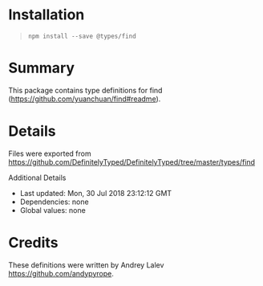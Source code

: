 # Installation
> `npm install --save @types/find`

# Summary
This package contains type definitions for find (https://github.com/yuanchuan/find#readme).

# Details
Files were exported from https://github.com/DefinitelyTyped/DefinitelyTyped/tree/master/types/find

Additional Details
 * Last updated: Mon, 30 Jul 2018 23:12:12 GMT
 * Dependencies: none
 * Global values: none

# Credits
These definitions were written by Andrey Lalev <https://github.com/andypyrope>.
